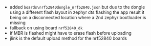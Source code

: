 * added `boards\nrf52840dongle_nrf52840.json` but due to the dongle using a different flash layout in zephyr dts flashing the app result it being on a disconnected location where a 2nd zephyr bootloader is missing
* fallback on using board `nrf52840_dk`
* if MBR is flashed might have to erase flash before uploading
* jlink is the default upload method for the nrf52840 boards
